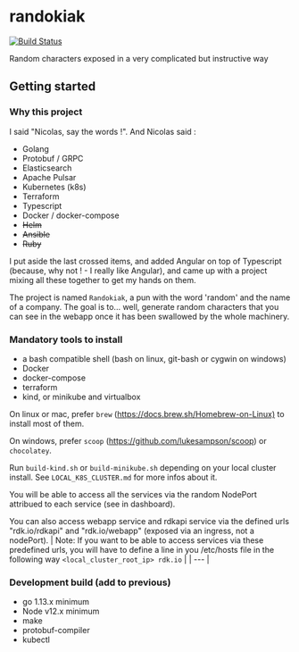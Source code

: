 # randokiak

[![Build Status](https://travis-ci.org/killzoner/randokiak.svg?branch=dev)](https://travis-ci.org/killzoner/randokiak)

Random characters exposed in a very complicated but instructive way

## Getting started

### Why this project

I said "Nicolas, say the words !". And Nicolas said :

- Golang
- Protobuf / GRPC
- Elasticsearch
- Apache Pulsar
- Kubernetes (k8s)
- Terraform
- Typescript
- Docker / docker-compose
- ~~Helm~~
- ~~Ansible~~
- ~~Ruby~~

I put aside the last crossed items, and added Angular on top of Typescript (because, why not ! - I really like Angular), and came up with a project mixing all these together to get my hands on them.

The project is named `Randokiak`, a pun with the word 'random' and the name of a company.
The goal is to... well, generate random characters that you can see in the webapp once it has been swallowed by the whole machinery.

### Mandatory tools to install

- a bash compatible shell (bash on linux, git-bash or cygwin on windows)
- Docker
- docker-compose
- terraform
- kind, or minikube and virtualbox

On linux or mac, prefer `brew` (<https://docs.brew.sh/Homebrew-on-Linux)> to install most of them.

On windows, prefer `scoop` (<https://github.com/lukesampson/scoop>) or `chocolatey`.

Run `build-kind.sh` or `build-minikube.sh` depending on your local cluster install.
See `LOCAL_K8S_CLUSTER.md` for more infos about it.

You will be able to access all the services via the random NodePort attribued to each service (see in dashboard).

You can also access webapp service and rdkapi service via the defined urls "rdk.io/rdkapi" and "rdk.io/webapp" (exposed via an ingress, not a nodePort).
| Note: If you want to be able to access services via these predefined urls, you will have to define a line in you /etc/hosts file in the following way `<local_cluster_root_ip> rdk.io` |
| --- |

### Development build (add to previous)

- go 1.13.x minimum
- Node v12.x minimum
- make
- protobuf-compiler
- kubectl
